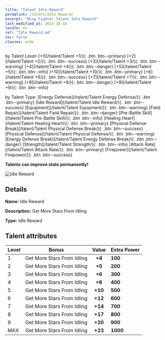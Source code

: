 ```yaml
---
title: "Talent Idle Reward"
permalink: /talent/Idle Reward/
excerpt: "Wing Fighter Talent Idle Reward"
last_modified_at: 2023-10-18
locale: en
ref: "Idle Reward.md"
toc: false
classes: wide
---
```




  by Talent Level:  [+1](/talent/Talent +1/){: .btn .btn--primary}   [+2](/talent/Talent +2/){: .btn .btn--success}   [+3](/talent/Talent +3/){: .btn .btn--warning}   [+4](/talent/Talent +4/){: .btn .btn--danger}   [+5](/talent/Talent +5/){: .btn .btn--info}   [+10](/talent/Talent +10/){: .btn .btn--primary}   [+6](/talent/Talent +6/){: .btn .btn--success}   [+7](/talent/Talent +7/){: .btn .btn--warning}   [+8](/talent/Talent +8/){: .btn .btn--danger}   [+9](/talent/Talent +9/){: .btn .btn--info} 

  by Talent Type:  [Energy Defense](/talent/Talent Energy Defense/){: .btn .btn--primary}   [Idle Reward](/talent/Talent Idle Reward/){: .btn .btn--success}   [Equipment](/talent/Talent Equipment/){: .btn .btn--warning}   [Field Repair](/talent/Talent Field Repair/){: .btn .btn--danger}   [Pre-Battle Skill](/talent/Talent Pre-Battle Skill/){: .btn .btn--info}   [Healing Heart](/talent/Talent Healing Heart/){: .btn .btn--primary}   [Physical Defense Break](/talent/Talent Physical Defense Break/){: .btn .btn--success}   [Physical Defense](/talent/Talent Physical Defense/){: .btn .btn--warning}   [Energy Defense Break](/talent/Talent Energy Defense Break/){: .btn .btn--danger}   [Strength](/talent/Talent Strength/){: .btn .btn--info}   [Attack Rate](/talent/Talent Attack Rate/){: .btn .btn--primary}   [Firepower](/talent/Talent Firepower/){: .btn .btn--success} 

  **Talents can improve stats permanently!**

 ![Idle Reward](/images/talent/Talent_6.png)

## Details

 **Name:** Idle Reward 

 **Description:** Get More Stars From Idling 

 **Type:** Idle Reward 

## Talent attributes

  |  Level |     Bonus     |   Value   | Extra Power |
  |:-------|:-------------:|:---------:|:---------|
  | 1  | Get More Stars From Idling  | **+4**  | **100** |
  | 2  | Get More Stars From Idling  | **+5**  | **200** |
  | 3  | Get More Stars From Idling  | **+6**  | **300** |
  | 4  | Get More Stars From Idling  | **+8**  | **400** |
  | 5  | Get More Stars From Idling  | **+10**  | **500** |
  | 6  | Get More Stars From Idling  | **+12**  | **600** |
  | 7  | Get More Stars From Idling  | **+14**  | **700** |
  | 8  | Get More Stars From Idling  | **+17**  | **800** |
  | 9  | Get More Stars From Idling  | **+20**  | **900** |
  | MAX  | Get More Stars From Idling  | **+23**  | **1000** |

